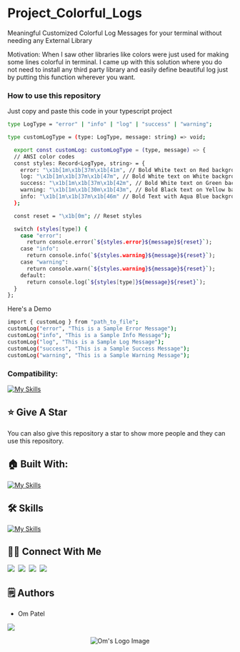 # Project_Colorful_Logs

Meaningful Customized Colorful Log Messages for your terminal without needing any External Library

Motivation: When I saw other libraries like colors were just used for making some lines colorful in terminal.
I came up with this solution where you do not need to install any third party library and easily define beautiful 
log just by putting this function wherever you want.

### How to use this repository
Just copy and paste this code in your typescript project
```bash
type LogType = "error" | "info" | "log" | "success" | "warning";

type customLogType = (type: LogType, message: string) => void;

  export const customLog: customLogType = (type, message) => {
  // ANSI color codes
  const styles: Record<LogType, string> = {
    error: "\x1b[1m\x1b[37m\x1b[41m", // Bold White text on Red background
    log: "\x1b[1m\x1b[37m\x1b[47m", // Bold White text on White background
    success: "\x1b[1m\x1b[37m\x1b[42m", // Bold White text on Green background
    warning: "\x1b[1m\x1b[30m\x1b[43m", // Bold Black text on Yellow background
    info: "\x1b[1m\x1b[37m\x1b[46m" // Bold Text with Aqua Blue background
  };

  const reset = "\x1b[0m"; // Reset styles

  switch (styles[type]) {
    case "error":
      return console.error(`${styles.error}${message}${reset}`);
    case "info":
      return console.info(`${styles.warning}${message}${reset}`);
    case "warning":
      return console.warn(`${styles.warning}${message}${reset}`);
    default:
      return console.log(`${styles[type]}${message}${reset}`);
  }
};
```

Here's a Demo
```bash
import { customLog } from "path_to_file";
customLog("error", "This is a Sample Error Message");
customLog("info", "This is a Sample Info Message");
customLog("log", "This is a Sample Log Message");
customLog("success", "This is a Sample Success Message");
customLog("warning", "This is a Sample Warning Message");
```

### Compatibility:
[![My Skills](https://skillicons.dev/icons?i=js,ts)](https://skillicons.dev)

## :star: Give A Star

You can also give this repository a star to show more people and they can use this repository.

## 🏠 Built With:

[![My Skills](https://skillicons.dev/icons?i=ts,bun,vscode,arch,linux)](https://skillicons.dev)

## 🛠 Skills

[![My Skills](https://skillicons.dev/icons?i=git,github)](https://skillicons.dev)


## 🙋‍♂️ Connect With Me

[<img src="https://skillicons.dev/icons?i=github" />](https://github.com/omunite215)&nbsp;
[<img src="https://skillicons.dev/icons?i=linkedin" />](https://www.linkedin.com/in/om-patel-401068143/)&nbsp;
[<img src="https://skillicons.dev/icons?i=instagram" />](https://www.instagram.com/_21omp/)&nbsp;
[<img src="https://skillicons.dev/icons?i=devto" />](https://portfolio-jade-gamma-13.vercel.app/)


## 🗒️ Authors
- Om Patel

<p align="left">
  <a href="https://skillicons.dev">
    <a href="https://github.com/omunite215">
      <img src="https://skillicons.dev/icons?i=github" />
    </a>
  </a>
</p>

<p align="center">
  <img src="https://github.com/user-attachments/assets/ec1e9924-898b-4e41-853b-fcc226afb56f" alt="Om's Logo Image"/>
</p>